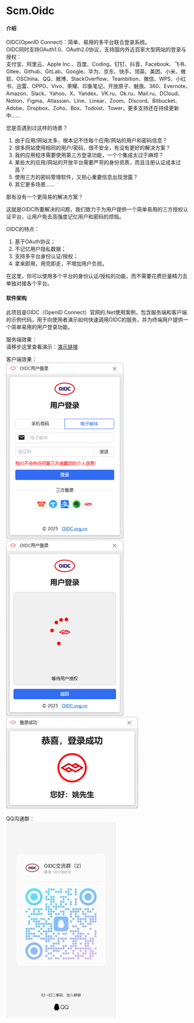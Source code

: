 # Scm.Oidc

#### 介绍
OIDC(OpenID Connect)：简单、易用的多平台联合登录系统。  
OIDC同时支持OAuth1.0、OAuth2.0协议，支持国内外近百家大型网站的登录与授权：  
支付宝、阿里云、Apple Inc.、百度、Coding、钉钉、抖音、Facebook、飞书、Gitee、Github、GitLab、Google、华为、京东、快手、领英、美团、小米、微软、OSChina、QQ、微博、StackOverflow、Teambition、微信、WPS、小红书、迅雷、OPPO、Vivo、荣耀、印象笔记、开放原子、魅族、360、Evernote、Amazon、Slack、Yahoo、X、Yandex、VK.ru、Ok.ru、Mail.ru、DCloud、Notion、Figma、Atlassian、Line、Linear、Zoom、Discord、Bitbucket、Adobe、Dropbox、Zoho、Box、Todoist、Tower，更多支持还在持续更新中……   

您是否遇到过这样的场景？ 

1.  由于应用/网站太多，根本记不住每个应用/网站的用户和密码信息？ 
2.  很多网站使用相同的用户/密码，很不安全，有没有更好的解决方案？ 
3.  我的应用程序需要使用第三方登录功能，一个个集成太过于麻烦？ 
4.  某些大的应用/网站的开放平台需要严苛的身份资质，而且注册认证成本过高？ 
5.  使用三方的密码管理软件，又担心重要信息出现泄露？ 
6.  其它更多场景…… 

那有没有一个更简易的解决方案？

这就是OIDC所要解决的问题，我们致力于为用户提供一个简单易用的三方授权认证平台，让用户免去高强度记忆用户和密码的烦恼。

OIDC的特点： 
1.  基于OAuth协议；  
2.  不记忆用户隐私数据；  
3.  支持多平台身份认证/授权；   
4.  拿来即用，用完即走，不增加用户负担。  

在这里，你可以使用多个平台的身份认证/授权的功能，而不需要花费巨量精力去单独对接各个平台。 

#### 软件架构
此项目是OIDC（OpenID Connect）官网的.Net使用案例，包含服务端和客户端的示例代码，用于向使用者演示如何快速调用OIDC的服务，并为终端用户提供一个简单易用的用户登录功能。

服务端效果：  
请移步这里查看演示：[演示链接](http://demo.oidc.org.cn)

客户端效果：  
![验证登录界面](screenshots/vcode.png)  
![授权登录界面](screenshots/oauth.png)  
![授权成功界面](screenshots/success.png)  

QQ沟通群：  
![QQ沟通群](qq.jpg)  
